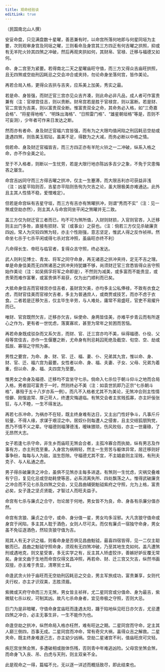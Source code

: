 ```yaml
---
title: 观命经验谈
editLink: true
---
```


（民国南北山人撰）

安妥命盘，只见满盘数十星曜，善恶兼有时，以命宫所落何地即与何星同垣为主要，次则观审身宫及同垣之曜，三则看命及身宫其三方四正有何吉曜之拱照，抑或有无羊陀火铃其四煞之冲破，然后再观夹拱如何，其财帛、官禄、迁移与福德又如何。

命、身二宫至为紧要。若得南北二天之星曜庙旺守值，而三方又得众吉庙旺拱照，且无四煞或空劫刑囚耗忌之交会冲合或夹持，勿论命身坐落何宫，皆作美论。

再若合局入格，更得众吉拱与吉夹，应系美上加美，秀实之最。

若是命、身皆强，而财迁官三宫亦见众吉齐凑，则此命必非凡品，成人者可作富贵兼有（注：官禄宫佳吉，则以贵断。财帛宫若是胜于官禄宫，则以富断。若是财、官二宫皆为吉美，则以富贵双全断。惟富贵双全之命，其命务必入格，如“三奇嘉会格”、“将星得地格”、“明珠出海格”、“日照雷门格”、“雄星朝垣格”等是，否则不可妄测），少年者可作来日发达之断。

然而亦有者命、身及财迁官福六宫皆强，而有为之大限均值闲陷之刑囚耗忌空劫或逢遇四煞，则告美玉瑕玷，虽美不足，得数为之大减，而务必断以中格之情。

倘若命、身及财迁官福皆吉，而三方四正亦有羊陀火铃之一二冲破，纵系入格之命，亦不作全美之论。

至于不入格者，则断以一生忧劳，若是大限行地亦陈凶多吉少之象，不免于灾患悔吝之屡生。

命宫吉凶同守而三方得吉曜之拱冲，仅主一生蹇滞，而大限吉利亦可获益非浅（注：凶星平陷则否，吉星亦平陷则告徇为欠吉之论，虽大限极美亦难通达。此外且主其人性情不稳，爱憎难定）。

但若是命宫纵有吉星守垣，而三方有吉亦有煞曜拱冲，则谓“秀而不实”（注：见一煞或空劫亦然），则主其人与命宫同坐平闲之煞曜并无二致。

盖三方仅为财迁官三者而已，均不可为煞所值，入财则财损，入官则官吝，入迁移则主出门多咎，直接有损财、官（或事业）之获也。（注：倘若三方仅见杀破廉贪四凶，常人为灾较四煞为轻，亦主个性刚强，意志坚定，惟武人得之反作祯祥。然命坐七杀于七杀平闲或得七杀对宫冲照，虽庙旺亦终不利）

凡命得长生、帝旺与临官者，复得众吉守照，终必发达。

武人则利见博士、青龙、将军之同守命身，再无诸恶之拱冲夹持，定无不吉之理。单是命身佳美而无四煞诸恶之拱冲夹持犹嫌不够，尚须财迁官三宫悉皆得众吉守照始作美论（注：如吴佩孚将军之命即是），不然则为减美，或多富而不能贵显，或贵荣而难作富奢，或富贵俱不易获，仅为出门顺利而已矣。

大抵命身佳吉而官禄宫亦佳吉者，虽财宫欠美，亦均多主公私俸禄，不致有衣食之虑，而财官佳美而官禄欠吉者，多主为普通庶人，或商贾或技艺，而亦不虑于衣食。二者若是迁移欠吉，仅主毕生辛劳，与人难处，庸常不易盛旺，官吏不易擢升而已。

唯财、官宫既然欠吉，迁移亦欠吉，纵使命、身两皆佳美，亦难平步青云而有所遂心之作为，更有者一世忧虑，落寞寡欢，甚至为常年之贫困而苦恼。

再若命身既成驳杂而又系欠吉，而财、官、迁三宫亦均不美，纵得福德、仆役、父母等宫佳吉，亦作一生偃蹇之断，尤命身有刑忌耗囚死绝及截空、旬空、空、劫或孤辰、寡宿之守照为甚。

男性之要宫，为命、身、财、官、迁、福、妻、仆、兄弟其九宫，惟以命、身、财、官、迁、福六宫为最要。女性者以命、身、福、夫妻、子女、父母、兄弟为着重，但以命、身、福、夫四宫为至要。

惟男女之命身及福德、迁移均不宜坐守七杀。倘命入七杀位于朝斗仰斗之地而合局入格，男者固可富贵于一时，然则终必不美（注：如袁世凯即乃正宗“七杀朝斗格”，暴殁于五十八岁亦系一例）。而凡不入格者尤其不为美论，无煞冲合则主性情怪僻、刚愎逾常、厚己苛人，终遭灾悔遽临。有煞交会者主贫贱孤寡，亦主奸佞张狂，与人不睦，一生不得发达。

再若七杀冲命，为祸亦不在轻，既主终身难有达日，又主出门性好争斗，凡事斤斤较量，不得人缘，求谋于艰涩之中。居奴仆则每遭人之侵害，且主交结狐朋狗党，悉乃不情不义之辈。守福德则福薄德浅，暧昧猥琐，伤风败俗，亦主一世庸碌，了无昂然大志。

女子若逢七杀守命，非生乡而庙旺无煞会合者，主孤冷寡合而执拗，纵有男志及作事有方，亦主刑克至重。入身宫为祸稍轻，然主一生劳苦与躯体异常，居迁移则好事争纷，每每与人为敌，滋生怨隙。守福德尤其不宜，不主娼妾则主淫贱，有刑夫克子、与人私通之虑。

男子得杀破廉贪之冲合，虽俱不见煞亦主每多进退，有煞则一生忧虑，灾祸交叠难有宁日，复见化忌或空劫耗使等恶，必系流离失所、四处飘荡之人。惟得武破廉贪之冲合而不见七杀及四煞之交会，又见昌曲辅弼魁钺紫府之守照，允为上格，富贵必矣，女子逢之坚贞贤能，才智过人而旺夫益子。

命宫有七杀与廉贞之合守，勿论居于何地，男女皆不为良，命、身各有杀廉分值亦然。

命宫有贪狼、廉贞之合守，或命、身分值一星，男女均多淫邪。大凡贪狼守值命或身宫于闲陷，多主其人耽于酒色，女则人尽可夫。而仅有廉贞一宿独守命身，男女虽不免征逐酒色，然较贪狼守值为吉。

观其人有无才识之福，则看命身是否俱见昌曲魁钺，最喜四宿皆得，见一二仅主聪敏而已。昌曲之魁钺守照命身，须观有无四煞冲破，乃至其地生克如何。盖凡遭煞刑或遇地克，则文星受害，多无实学之有，反主其人矫虚狡诈，善嫉好妒反覆无常矣。身坐文曲于生地而命宫仅得文昌冲照，再若命、财、迁三宫又欠吉，纵然书画双擅，亦主难于贵显，清寒贫士耳。

命逢武贪火铃于庙旺而无空劫刑囚耗忌之交会，男主军旅成功，富贵兼享，女则代夫行权，亦主才识双美，志胜须眉。

紫微或天府守命而三方无煞，男女皆主祯祥，尤二星同宫或分值命、身为最吉，紫微赋七杀以权，可制其凶。故凡七杀命身者，宜见帝极之守照，否则大忌。

巨门为是非暗曜，守值命身宜庙旺而逢遇太阳，躔于陷地纵见旺日亦欠吉，尤忌遭四煞之冲合，必主无事生非，一生不能作为也。

命逢空劫之拱冲，纵然命局入格亦枉然，难有旺达之期。二星同宫而守命，定主其人巅三倒四，百事无成。二星同宫而冲命，常有奇灾大祸，喜得众吉之解救。二星夹命，既主终身难遂己志，亦主幼少凶祸。空劫二星诸宫不利，值庙旺庶可灾轻。

疾厄宫坐煞会煞，多遭破相或肢体伤残，否则青中年难逃凶险。父母宫坐煞会煞，而命身飞入丧、吊、白虎与天刑，则主双亲不全。

此是观命之一得，篇幅不允，无以逐一详述而概括致尽，即此结束也。
